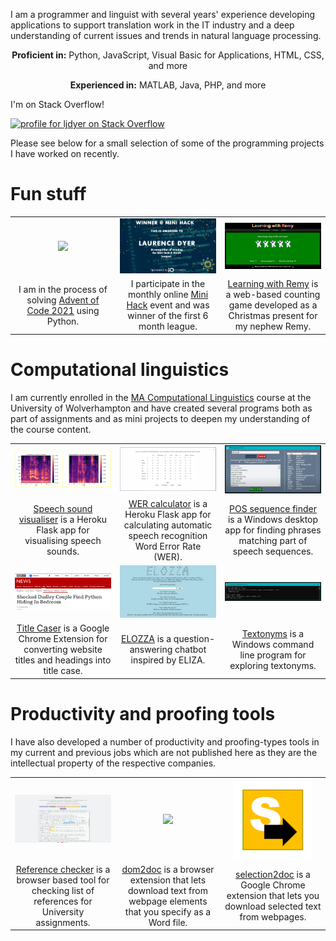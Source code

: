 <!--
**ljdyer/ljdyer** is a ✨ _special_ ✨ repository because its `README.md` (this file) appears on your GitHub profile. -->

I am a programmer and linguist with several years' experience developing applications to support translation work in the IT industry and a deep understanding of current issues and trends in natural language processing.

<p align="center"><b>Proficient in:</b> Python, JavaScript, Visual Basic for Applications, HTML, CSS, and more</p>
<p align="center"><b>Experienced in:</b> MATLAB, Java, PHP, and more</p>

I'm on Stack Overflow!

<a href="https://stackoverflow.com/users/17568469/ljdyer"><img src="https://stackexchange.com/users/flair/23521233.png" width="208" height="58" alt="profile for ljdyer on Stack Overflow" title="profile for ljdyer on Stack Overflow"></a>

Please see below for a small selection of some of the programming projects I have worked on recently.

# Fun stuff

<table style="width:100%; text-align:center; border:none; table-layout: fixed">
  <colgroup>
    <col style="max-width:33%">
    <col style="max-width:33%">
    <col style="max-width:33%">
  </colgroup>  
  <tbody>
    <tr>
      <td width="33%" style="width:33%; text-align:center"><a href="https://github.com/ljdyer/advent-of-code-2021" width="100%"><img src="https://github.com/ljdyer/readme-img/blob/main/AoC.jpg"></img></a></td>
      <td width="33%" style="width:33%; text-align:center"><a href="https://github.com/ljdyer/ljdyer-minihack" width="100%"><img src="https://github.com/ljdyer/ljdyer-minihack/blob/main/img/certificate.png"></img></a></td>
      <td width="33%" style="width:33%; text-align:center"><a href="https://github.com/ljdyer/learning-with-remy" width="100%"><img src="https://github.com/ljdyer/learning-with-remy/blob/master/readme-img/ghostbusters-game.PNG"></a></img></td>
    </tr>
    <tr>
      <td align="center" style="width:33%; text-align:center">I am in the process of solving <a href="https://github.com/ljdyer/advent-of-code-2021">Advent of Code 2021</a> using Python.</td>
      <td align="center" style="width:33%; text-align:center">I participate in the monthly online <a href="https://github.com/ljdyer/ljdyer-minihack">Mini Hack</a> event and was winner of the first 6 month league.</td>
      <td align="center" style="width:33%; text-align:center"><a href="https://github.com/ljdyer/learning-with-remy">Learning with Remy</a> is a web-based counting game developed as a Christmas present for my nephew Remy.</td>
    </tr>
  </tbody>
</table>

# Computational linguistics

I am currently enrolled in the <a href="https://www.wlv.ac.uk/courses/ma-computational-linguistics/">MA Computational Linguistics</a> course at the University of Wolverhampton and have created several programs both as part of assignments and as mini projects to deepen my understanding of the course content.

<table style="width:100%; text-align:center; border:none; table-layout: fixed">
  <colgroup>
    <col style="max-width:33%">
    <col style="max-width:33%">
    <col style="max-width:33%">
  </colgroup>  
  <tbody>
    <tr>
      <td width="33%" style="width:33%; text-align:center"><a href="https://github.com/ljdyer/speech-sound-visualiser" width="100%"><img src="https://github.com/ljdyer/speech-sound-visualiser/blob/main/readme-img/mel.PNG"></a></img></td>
      <td width="33%" style="width:33%; text-align:center"><a href="https://github.com/ljdyer/wer-calculator" width="100%"><img src="https://github.com/ljdyer/wer-calculator/blob/main/readme-img/levenshtein.png"></a></img></td>
      <td width="33%" style="width:33%; text-align:center"><a href="https://github.com/ljdyer/pos-sequence-finder" width="100%"><img src="https://github.com/ljdyer/POS-sequence-finder/blob/main/readme-img/app-screenshot.PNG"></a></img></td>
    </tr>
    <tr>
      <td align="center" style="width:33%; text-align:center"><a href="https://github.com/ljdyer/speech-sound-visualiser">Speech sound visualiser</a> is a Heroku Flask app for visualising speech sounds.</td>
      <td align="center" style="width:33%; text-align:center"><a href="https://github.com/ljdyer/wer-calculator">WER calculator</a> is a Heroku Flask app for calculating automatic speech recognition Word Error Rate (WER).</td>
      <td align="center" style="width:33%; text-align:center"><a href="https://github.com/ljdyer/pos-sequence-finder">POS sequence finder</a> is a Windows desktop app for finding phrases matching part of speech sequences.</td>
    </tr>
  <tr>
    <td width="33%" style="width:33%; text-align:center"><a href="https://github.com/ljdyer/TitleCaser" width="100%">
      <img src="https://github.com/ljdyer/TitleCaser/blob/main/demo-img/bbc-python-after.png"></a></img>
    </td>
    <td width="33%" style="width:33%; text-align:center"><a href="https://github.com/ljdyer/elozza" width="100%">
      <img src="https://github.com/ljdyer/ELOZZA/blob/main/readme-img/screenshot.PNG"></a></img>
    </td>
    <td width="33%" style="width:33%; text-align:center"><a href="https://github.com/ljdyer/textonyms" width="100%">
      <img src="https://github.com/ljdyer/textonyms/blob/main/readme-img/option1.PNG"></a></img>
    </td>
  </tr>
  <tr>
    <td align="center" style="width:33%; text-align:center"><a href="https://github.com/ljdyer/TitleCaser">Title Caser</a> is a Google Chrome Extension for converting website titles and headings into title case.</td>
    <td align="center" style="width:33%; text-align:center"><a href="https://github.com/ljdyer/elozza">ELOZZA</a> is a question-answering chatbot inspired by ELIZA.</td>
    <td align="center" style="width:33%; text-align:center"><a href="https://github.com/ljdyer/textonyms">Textonyms</a> is a Windows command line program for exploring textonyms.</td>
  </tr>  
  </tbody>
</table>

# Productivity and proofing tools

I have also developed a number of productivity and proofing-types tools in my current and previous jobs which are not published here as they are the intellectual property of the respective companies.

<table style="width:100%; text-align:center; border:none; table-layout: fixed">
  <colgroup>
    <col style="max-width:33%">
    <col style="max-width:33%">
    <col style="max-width:33%">
  </colgroup> 
  <tbody>
  <tr>
  <td align="center" style="width:33%; text-align:center" width="33%"><a href="https://github.com/ljdyer/reference-checker" width="100%">
    <img style="margin:auto" src="https://github.com/ljdyer/reference-checker/blob/main/site/img/youtube-thumbnail.PNG"></a></img>
  </td>
  <td align="center" style="width:33%; text-align:center" width="33%"><a href="https://github.com/ljdyer/dom2doc" width="100%">
    <img style="margin:auto" src="https://github.com/ljdyer/dom2doc/blob/main/Chrome/public/icon128.png"></a></img>
  </td>
  <td align="center" style="width:33%; text-align:center" width="33%"><a href="https://github.com/ljdyer/selection2doc" width="100%">
    <img style="margin:auto" src="https://github.com/ljdyer/selection2doc/blob/main/Chrome/public/icon128.png"></a></img>
  </td>
  </tr>
  <tr>
    <td align="center" style="width:33%; text-align:center" width="33%"><a href="https://github.com/ljdyer/reference-checker">Reference checker</a> is a browser based tool for checking list of references for University assignments.</td>
    <td align="center" style="width:33%; text-align:center" width="33%"><a href="https://github.com/ljdyer/dom2doc">dom2doc</a> is a browser extension that lets download text from webpage elements that you specify as a Word file.</td>
    <td align="center" style="width:33%; text-align:center" width="33%"><a href="https://github.com/ljdyer/selection2doc">selection2doc</a> is a Google Chrome extension that lets you download selected text from webpages.</td>
  </tr>
  </tbody>
</table>
